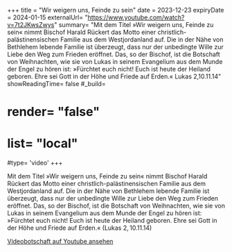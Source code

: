 +++
title = "Wir weigern uns, Feinde zu sein"
date = 2023-12-23
expiryDate = 2024-01-15
externalUrl= "https://www.youtube.com/watch?v=7t2JKwsZwys"
summary= "Mit dem Titel »Wir weigern uns, Feinde zu sein« nimmt Bischof Harald Rückert das Motto einer christlich-palästinensischen Familie aus dem Westjordanland auf. Die in der Nähe von Bethlehem lebende Familie ist überzeugt, dass nur der unbedingte Wille zur Liebe den Weg zum Frieden eröffnet. Das, so der Bischof, ist die Botschaft von Weihnachten, wie sie von Lukas in seinem Evangelium aus dem Munde der Engel zu hören ist: »Fürchtet euch nicht! Euch ist heute der Heiland geboren. Ehre sei Gott in der Höhe und Friede auf Erden.« Lukas 2,10.11.14"
showReadingTime= false
#_build=
#  render= "false"
#  list= "local"
#type= 'video'
+++

Mit dem Titel »Wir weigern uns, Feinde zu sein« nimmt Bischof Harald Rückert das Motto einer 
christlich-palästinensischen Familie aus dem Westjordanland auf. 
Die in der Nähe von Bethlehem lebende Familie ist überzeugt, 
dass nur der unbedingte Wille zur Liebe den Weg zum Frieden eröffnet. 
Das, so der Bischof, ist die Botschaft von Weihnachten, 
wie sie von Lukas in seinem Evangelium aus dem Munde der Engel zu hören ist: 
»Fürchtet euch nicht! Euch ist heute der Heiland geboren. Ehre sei Gott in der Höhe und Friede auf Erden.«
(<span style="white-space:nowrap">Lukas 2,&thinsp;10.11.14</span>)

[Videobotschaft auf Youtube ansehen](https://www.youtube.com/watch?v=7t2JKwsZwys)
